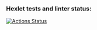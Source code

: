 ### Hexlet tests and linter status:
[![Actions Status](https://github.com/kativanova/frontend-project-lvl1/workflows/hexlet-check/badge.svg)](https://github.com/kativanova/frontend-project-lvl1/actions)